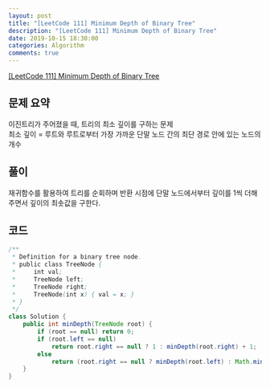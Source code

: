 ```yaml
---
layout: post
title: "[LeetCode 111] Minimum Depth of Binary Tree"
description: "[LeetCode 111] Minimum Depth of Binary Tree"
date: 2019-10-15 18:30:00
categories: Algorithm
comments: true
---
```

[[LeetCode 111] Minimum Depth of Binary Tree](https://leetcode.com/problems/minimum-depth-of-binary-tree/)

## 문제 요약

이진트리가 주어졌을 때, 트리의 최소 깊이를 구하는 문제  
최소 깊이 = 루트와 루트로부터 가장 가까운 단말 노드 간의 최단 경로 안에 있는 노드의 개수

## 풀이

재귀함수를 활용하여 트리를 순회하며 반환 시점에 단말 노드에서부터 깊이를 1씩 더해주면서 깊이의 최솟값을 구한다.

## 코드

```Java
/**
 * Definition for a binary tree node.
 * public class TreeNode {
 *     int val;
 *     TreeNode left;
 *     TreeNode right;
 *     TreeNode(int x) { val = x; }
 * }
 */
class Solution {
    public int minDepth(TreeNode root) {
        if (root == null) return 0;
        if (root.left == null)
            return root.right == null ? 1 : minDepth(root.right) + 1;
        else
            return (root.right == null ? minDepth(root.left) : Math.min(minDepth(root.left), minDepth(root.right))) + 1;
    }
}
```